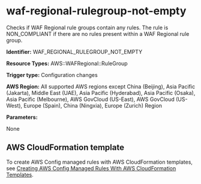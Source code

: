 # waf\-regional\-rulegroup\-not\-empty<a name="waf-regional-rulegroup-not-empty"></a>

Checks if WAF Regional rule groups contain any rules\. The rule is NON\_COMPLIANT if there are no rules present within a WAF Regional rule group\. 

**Identifier:** WAF\_REGIONAL\_RULEGROUP\_NOT\_EMPTY

**Resource Types:** AWS::WAFRegional::RuleGroup

**Trigger type:** Configuration changes

**AWS Region:** All supported AWS regions except China \(Beijing\), Asia Pacific \(Jakarta\), Middle East \(UAE\), Asia Pacific \(Hyderabad\), Asia Pacific \(Osaka\), Asia Pacific \(Melbourne\), AWS GovCloud \(US\-East\), AWS GovCloud \(US\-West\), Europe \(Spain\), China \(Ningxia\), Europe \(Zurich\) Region

**Parameters:**

None  

## AWS CloudFormation template<a name="w2aac12c33c15b9d629c17"></a>

To create AWS Config managed rules with AWS CloudFormation templates, see [Creating AWS Config Managed Rules With AWS CloudFormation Templates](aws-config-managed-rules-cloudformation-templates.md)\.